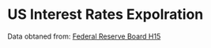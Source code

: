 # US Interest Rates Expolration

Data obtaned from: [Federal Reserve Board H15](https://www.federalreserve.gov/datadownload/Choose.aspx?rel=H15)
